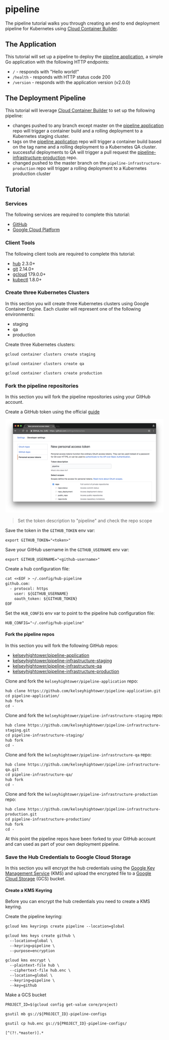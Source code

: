 # pipeline

The pipeline tutorial walks you through creating an end to end deployment pipeline for Kubernetes using [Cloud Container Builder](https://cloud.google.com/container-builder/).

## The Application

This tutorial will set up a pipeline to deploy the [pipeline application](https://github.com/kelseyhightower/pipeline-application), a simple Go application with the following HTTP endpoints:

 * `/` - responds with "Hello world!"
 * `/health` - responds with HTTP status code 200
 * `/version` - responds with the application version (v2.0.0)

## The Deployment Pipeline

This tutorial will leverage [Cloud Container Builder](https://cloud.google.com/container-builder/) to set up the following pipeline:

 * changes pushed to any branch except master on the [pipeline application](https://github.com/kelseyhightower/pipeline-application) repo will trigger a container build and a rolling deployment to a Kubernetes staging cluster.
 * tags on the [pipeline application](https://github.com/kelseyhightower/pipeline-application) repo will trigger a container build based on the tag name and a rolling deployment to a Kubernetes QA cluster.
 * successful deployments to QA will trigger a pull request the [pipeline-infrastructure-production](https://github.com/kelseyhightower/pipeline-infrastructure-production) repo.
 * changed pushed to the master branch on the `pipeline-infrastructure-production` repo will trigger a rolling deployment to a Kubernetes production cluster

## Tutorial

### Services

The following services are required to complete this tutorial:

* [GitHub](https://github.com)
* [Google Cloud Platform](https://console.cloud.google.com/freetrial)

### Client Tools

The following client tools are required to complete this tutorial:

 * [hub](https://github.com/github/hub) 2.3.0+
 * [git](https://git-scm.com/downloads) 2.14.0+
 * [gcloud](https://cloud.google.com/sdk) 179.0.0+
 * [kubectl](https://github.com/kubernetes/kubernetes/blob/master/CHANGELOG-1.8.md#downloads-for-v183) 1.8.0+

### Create three Kubernetes Clusters

In this section you will create three Kubernetes clusters using Google Container Engine. Each cluster will represent one of the following environments:

 * staging
 * qa
 * production

Create three Kubernetes clusters:

```
gcloud container clusters create staging
```

```
gcloud container clusters create qa
```

```
gcloud container clusters create production
```

### Fork the pipeline repositories

In this section you will fork the pipeline repositories using your GitHub account.

Create a GitHub token using the official [guide](https://github.com/blog/1509-personal-api-tokens)

![Image of GitHub UI](images/create-github-token.png)

> Set the token description to "pipeline" and check the repo scope  

Save the token in the `GITHUB_TOKEN` env var:

```
export GITHUB_TOKEN="<token>"
```

Save your GitHub username in the `GITHUB_USERNAME` env var:

```
export GITHUB_USERNAME="<github-username>"
```

Create a hub configuration file:

```
cat <<EOF > ~/.config/hub-pipeline
github.com:
  - protocol: https
    user: ${GITHUB_USERNAME}
    oauth_token: ${GITHUB_TOKEN}
EOF
```

Set the `HUB_CONFIG` env var to point to the pipeline hub configuration file:

```
HUB_CONFIG="~/.config/hub-pipeline"
```

#### Fork the pipeline repos

In this section you will fork the following GitHub repos:

* [kelseyhightower/pipeline-application](https://github.com/kelseyhightower/pipeline-application)
* [kelseyhightower/pipeline-infrastructure-staging](https://github.com/kelseyhightower/pipeline-infrastructure-staging)
* [kelseyhightower/pipeline-infrastructure-qa](https://github.com/kelseyhightower/pipeline-infrastructure-qa)
* [kelseyhightower/pipeline-infrastructure-production](https://github.com/kelseyhightower/pipeline-infrastructure-production)

Clone and fork the `kelseyhightower/pipeline-application` repo:

```
hub clone https://github.com/kelseyhightower/pipeline-application.git
cd pipeline-application/
hub fork
cd -
```

Clone and fork the `kelseyhightower/pipeline-infrastructure-staging` repo:

```
hub clone https://github.com/kelseyhightower/pipeline-infrastructure-staging.git
cd pipeline-infrastructure-staging/
hub fork
cd -
```

Clone and fork the `kelseyhightower/pipeline-infrastructure-qa` repo:

```
hub clone https://github.com/kelseyhightower/pipeline-infrastructure-qa.git
cd pipeline-infrastructure-qa/
hub fork
cd -
```

Clone and fork the `kelseyhightower/pipeline-infrastructure-production` repo:

```
hub clone https://github.com/kelseyhightower/pipeline-infrastructure-production.git
cd pipeline-infrastructure-production/
hub fork
cd -
```

At this point the pipeline repos have been forked to your GitHub account and can used as part of your own deployment pipeline.

### Save the Hub Credentials to Google Cloud Storage

In this section you will encrypt the hub credentials using the [Google Key Management Service](https://cloud.google.com/kms) (KMS) and upload the encrypted file to a [Google Cloud Storage](https://cloud.google.com/storage) (GCS) bucket.

#### Create a KMS Keyring

Before you can encrypt the hub credentials you need to create a KMS keyring.

Create the pipeline keyring:

```
gcloud kms keyrings create pipeline --location=global
```

```
gcloud kms keys create github \
  --location=global \
  --keyring=pipeline \
  --purpose=encryption
```

```
gcloud kms encrypt \
  --plaintext-file hub \
  --ciphertext-file hub.enc \
  --location=global \
  --keyring=pipeline \
  --key=github
```

Make a GCS bucket

```
PROJECT_ID=$(gcloud config get-value core/project)
```

```
gsutil mb gs://${PROJECT_ID}-pipeline-configs
```

```
gsutil cp hub.enc gs://${PROJECT_ID}-pipeline-configs/
```


```
[^(?!.*master)].*
```
